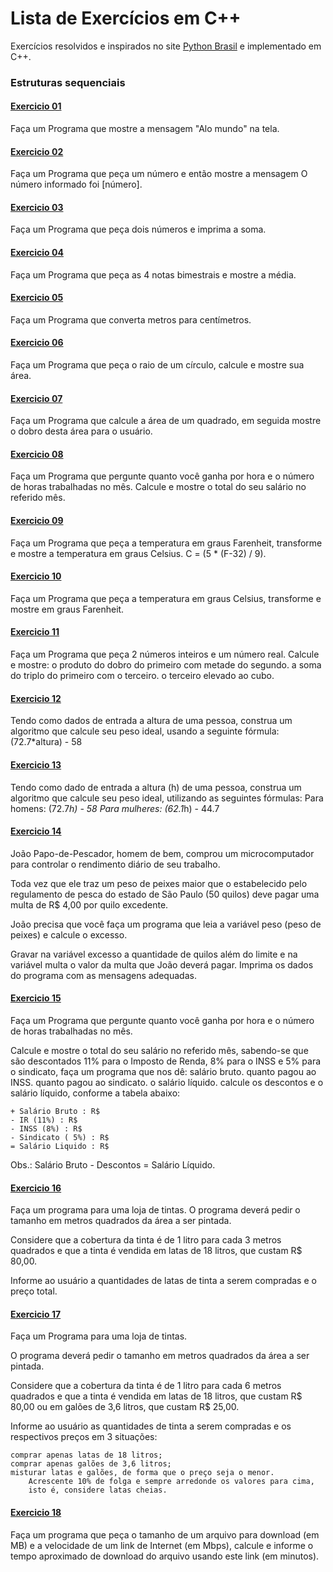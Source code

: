 # Lista de Exercícios em C++

Exercícios resolvidos e inspirados no site [Python Brasil](https://wiki.python.org.br/ListaDe1_Estrutura_Sequencial) e implementado em C++.

### Estruturas sequenciais

#### [Exercicio 01](1_Estrutura_Sequencial/01_alo_mundo.cpp)

Faça um Programa que mostre a mensagem "Alo mundo" na tela.

#### [Exercicio 02](1_Estrutura_Sequencial/02_imprime_numero.cpp)

Faça um Programa que peça um número e então mostre a mensagem O número
informado foi [número].

#### [Exercicio 03](1_Estrutura_Sequencial/03_soma_numeros.cpp)

Faça um Programa que peça dois números e imprima a soma.

#### [Exercicio 04](1_Estrutura_Sequencial/04_media_notas.cpp)

Faça um Programa que peça as 4 notas bimestrais e mostre a média.

#### [Exercicio 05](1_Estrutura_Sequencial/05_metros_centimetros.cpp)

Faça um Programa que converta metros para centímetros.

#### [Exercicio 06](1_Estrutura_Sequencial/06_area_circulo.cpp)

Faça um Programa que peça o raio de um círculo, calcule e mostre sua área.

#### [Exercicio 07](1_Estrutura_Sequencial/07_area_quadrado.cpp)

Faça um Programa que calcule a área de um quadrado, em seguida mostre o dobro
desta área para o usuário.

#### [Exercicio 08](1_Estrutura_Sequencial/08_salario.cpp)

Faça um Programa que pergunte quanto você ganha por hora e o número de horas
trabalhadas no mês. Calcule e mostre o total do seu salário no referido mês.

#### [Exercicio 09](1_Estrutura_Sequencial/09_fahrenheit_celsius.cpp)

Faça um Programa que peça a temperatura em graus Farenheit, transforme e mostre
a temperatura em graus Celsius.
C = (5 \* (F-32) / 9).

#### [Exercicio 10](1_Estrutura_Sequencial/10_celsius_fahrenheit.cpp)

Faça um Programa que peça a temperatura em graus Celsius, transforme e mostre
em graus Farenheit.

#### [Exercicio 11](1_Estrutura_Sequencial/11_operacoes_numericas.cpp)

Faça um Programa que peça 2 números inteiros e um número real.
Calcule e mostre:
o produto do dobro do primeiro com metade do segundo.
a soma do triplo do primeiro com o terceiro.
o terceiro elevado ao cubo.

#### [Exercicio 12](1_Estrutura_Sequencial/12_peso_ideal.cpp)

Tendo como dados de entrada a altura de uma pessoa,
construa um algoritmo que calcule seu peso ideal,
usando a seguinte fórmula: (72.7\*altura) - 58

#### [Exercicio 13](1_Estrutura_Sequencial/13_peso_ideal_sexo.cpp)

Tendo como dado de entrada a altura (h) de uma pessoa,
construa um algoritmo que calcule seu peso ideal,
utilizando as seguintes fórmulas:
Para homens: (72.7*h) - 58
Para mulheres: (62.1*h) - 44.7

#### [Exercicio 14](1_Estrutura_Sequencial/14_excesso_peixe.cpp)

João Papo-de-Pescador, homem de bem, comprou um microcomputador para controlar
o rendimento diário de seu trabalho.

Toda vez que ele traz um peso de peixes maior que o estabelecido pelo
regulamento de pesca do estado de São Paulo (50 quilos) deve pagar uma multa
de R$ 4,00 por quilo excedente.

João precisa que você faça um programa que leia a variável peso
(peso de peixes) e calcule o excesso.

Gravar na variável excesso a quantidade de quilos além do limite
e na variável multa o valor da multa que João deverá pagar.
Imprima os dados do programa com as mensagens adequadas.

#### [Exercicio 15](1_Estrutura_Sequencial/15_salario_tributario.cpp)

Faça um Programa que pergunte quanto você ganha por hora e o número de horas
trabalhadas no mês.

Calcule e mostre o total do seu salário no referido mês,
sabendo-se que são descontados 11% para o Imposto de Renda,
8% para o INSS e 5% para o sindicato, faça um programa que nos dê:
salário bruto.
quanto pagou ao INSS.
quanto pagou ao sindicato.
o salário líquido.
calcule os descontos e o salário líquido, conforme a tabela abaixo:

    + Salário Bruto : R$
    - IR (11%) : R$
    - INSS (8%) : R$
    - Sindicato ( 5%) : R$
    = Salário Liquido : R$

Obs.: Salário Bruto - Descontos = Salário Líquido.

#### [Exercicio 16](1_Estrutura_Sequencial/16_quantidade_tintas.cpp)

Faça um programa para uma loja de tintas.
O programa deverá pedir o tamanho em metros quadrados da área a ser pintada.

Considere que a cobertura da tinta é de 1 litro para cada 3 metros
quadrados e que a tinta é vendida em latas de 18 litros, que custam R$ 80,00.

Informe ao usuário a quantidades de latas de tinta
a serem compradas e o preço total.

#### [Exercicio 17](1_Estrutura_Sequencial/17_quantidade_tintas_extensa.cpp)

Faça um Programa para uma loja de tintas.

O programa deverá pedir o tamanho em metros quadrados da área a ser pintada.

Considere que a cobertura da tinta é de 1 litro para cada 6 metros quadrados
e que a tinta é vendida em latas de 18 litros, que custam R$ 80,00
ou em galões de 3,6 litros, que custam R$ 25,00.

Informe ao usuário as quantidades de tinta a serem compradas
e os respectivos preços em 3 situações:

    comprar apenas latas de 18 litros;
    comprar apenas galões de 3,6 litros;
    misturar latas e galões, de forma que o preço seja o menor.
        Acrescente 10% de folga e sempre arredonde os valores para cima,
        isto é, considere latas cheias.

#### [Exercicio 18](1_Estrutura_Sequencial/18_tempo_download.cpp)

Faça um programa que peça o tamanho de um arquivo para download (em MB) e a
velocidade de um link de Internet (em Mbps), calcule e informe o tempo
aproximado de download do arquivo usando este link (em minutos).
